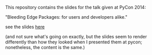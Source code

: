 This repository contains the slides for the talk given at PyCon 2014:

"Bleeding Edge Packages: for users and developers alike." 


see the slides [here](http://slideviewer.herokuapp.com/github/b-e-p/pycon2014/blob/master/pycon2014_presentation.ipynb)

(and not sure what's going on exactly, but the slides seem to render differently than how they looked when I presented them at pycon; nonetheless, the content is the same.) 

